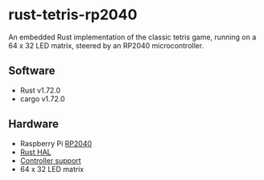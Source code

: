 # rust-tetris-rp2040

An embedded Rust implementation of the classic tetris game, running on a 64 x 32 LED matrix, steered by an RP2040 microcontroller.

## Software

- Rust v1.72.0
- cargo v1.72.0

## Hardware

- Raspberry Pi [RP2040](https://www.raspberrypi.com/products/rp2040/)
- [Rust HAL](https://github.com/rp-rs/rp-hal)
- [Controller support](https://github.com/OpenStickCommunity/GP2040-CE)
- 64 x 32 LED matrix